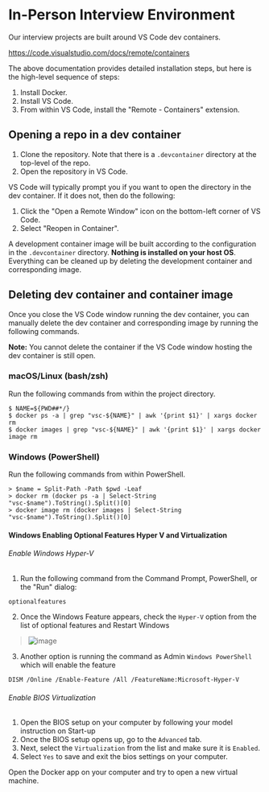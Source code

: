 # In-Person Interview Environment

Our interview projects are built around VS Code dev containers.

https://code.visualstudio.com/docs/remote/containers

The above documentation provides detailed installation steps, but here is the high-level sequence of steps:

1. Install Docker.
2. Install VS Code.
3. From within VS Code, install the "Remote - Containers" extension.

## Opening a repo in a dev container

1. Clone the repository. Note that there is a `.devcontainer` directory at the top-level of the repo.
2. Open the repository in VS Code.

VS Code will typically prompt you if you want to open the directory in the dev container. If it does not, then do the following:

1. Click the "Open a Remote Window" icon on the bottom-left corner of VS Code.
2. Select "Reopen in Container".

A development container image will be built according to the configuration in the `.devcontainer` directory. **Nothing is installed on your host OS**. Everything can be cleaned up by deleting the development container and corresponding image.

## Deleting dev container and container image

Once you close the VS Code window running the dev container, you can manually delete the dev container and corresponding image by running the following commands.

**Note:** You cannot delete the container if the VS Code window hosting the dev container is still open.

### macOS/Linux (bash/zsh)

Run the following commands from within the project directory.

```
$ NAME=${PWD##*/}
$ docker ps -a | grep "vsc-${NAME}" | awk '{print $1}' | xargs docker rm
$ docker images | grep "vsc-${NAME}" | awk '{print $1}' | xargs docker image rm
```

### Windows (PowerShell)

Run the following commands from within PowerShell.

```
> $name = Split-Path -Path $pwd -Leaf
> docker rm (docker ps -a | Select-String "vsc-$name").ToString().Split()[0]
> docker image rm (docker images | Select-String "vsc-$name").ToString().Split()[0]
```


#### Windows Enabling Optional Features Hyper V and Virtualization
###### Enable Windows Hyper-V
1. Run the following command from the Command Prompt, PowerShell, or the "Run" dialog:
```
optionalfeatures
```

2. Once the Windows Feature appears, check the `Hyper-V` option from the list of optional features and Restart Windows 
>![image](https://user-images.githubusercontent.com/356193/142332166-de394dd9-a330-4364-8927-c116e26cb77e.png)

3. Another option is running the command as Admin `Windows PowerShell` which will enable the feature
```
DISM /Online /Enable-Feature /All /FeatureName:Microsoft-Hyper-V
```
###### Enable BIOS Virtualization
1. Open the BIOS setup on your computer by following your model instruction on Start-up
2. Once the BIOS setup opens up, go to the `Advanced` tab. 
3. Next, select the `Virtualization` from the list and make sure it is `Enabled`.
4. Select `Yes` to save and exit the bios settings on your computer.

Open the Docker app on your computer and try to open a new virtual machine.
